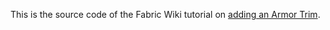 This is the source code of the Fabric Wiki tutorial on [adding an Armor Trim](https://fabricmc.net/wiki/tutorial:armor_trim).
